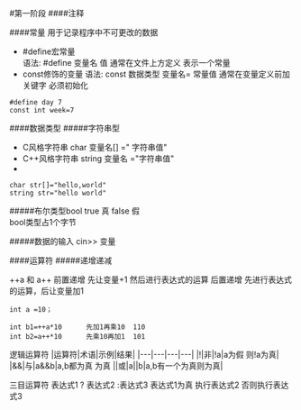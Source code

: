 #第一阶段
####注释

####常量
用于记录程序中不可更改的数据
- #define宏常量    
     语法:  #define 变量名 值
      通常在文件上方定义 表示一个常量
- const修饰的变量 
  语法: const 数据类型 变量名= 常量值
  通常在变量定义前加关键字 必须初始化
```
#define day 7
const int week=7
```

####数据类型
#####字符串型
- C风格字符串 char 变量名[] =" 字符串值"
- C++风格字符串 string 变量名 ="字符串值"
- 
```
char str[]="hello,world"
string str="hello world"
```
#####布尔类型bool
true 真  false 假  
bool类型占1个字节

#####数据的输入
cin>> 变量

####运算符
#####递增递减

++a 和 a++
前置递增 先让变量+1 然后进行表达式的运算
后置递增 先进行表达式的运算，后让变量加1
```
int a =10；

int b1=++a*10      先加1再乘10  110
int b2=a++*10      先乘10再加1  101

```

逻辑运算符
|运算符|术语|示例|结果|
|---|---|---|---|
|!|非|!a|a为假 则!a为真|
|&&|与|a&&b|a,b都为真 为真
||或|a||b|a,b有一个为真则为真|

三目运算符
表达式1 ? 表达式2 :表达式3
表达式1为真 执行表达式2 否则执行表达式3 








